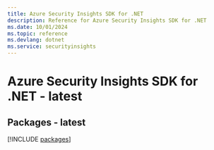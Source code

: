 ```yaml
---
title: Azure Security Insights SDK for .NET
description: Reference for Azure Security Insights SDK for .NET
ms.date: 10/01/2024
ms.topic: reference
ms.devlang: dotnet
ms.service: securityinsights
---
```

# Azure Security Insights SDK for .NET - latest
## Packages - latest
[!INCLUDE [packages](security-insights-index.md)]